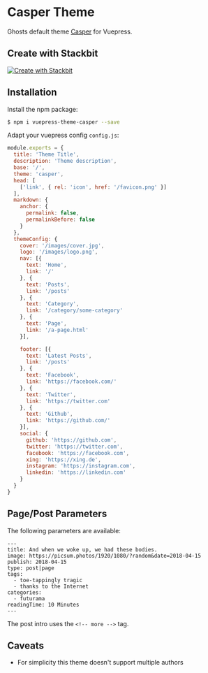 # Casper Theme

Ghosts default theme [Casper](https://github.com/TryGhost/Casper) for Vuepress.

## Create with Stackbit

[![Create with Stackbit](https://assets.stackbit.com/badge/create-with-stackbit.svg)](https://app.stackbit.com/create?theme=https://github.com/alexander-heimbuch/vuepress-theme-casper)

## Installation

Install the npm package:

```bash
$ npm i vuepress-theme-casper --save
```

Adapt your vuepress config `config.js`:

```js
module.exports = {
  title: 'Theme Title',
  description: 'Theme description',
  base: '/',
  theme: 'casper',
  head: [
    ['link', { rel: 'icon', href: '/favicon.png' }]
  ],
  markdown: {
    anchor: {
      permalink: false,
      permalinkBefore: false
    }
  },
  themeConfig: {
    cover: '/images/cover.jpg',
    logo: '/images/logo.png',
    nav: [{
      text: 'Home',
      link: '/'
    }, {
      text: 'Posts',
      link: '/posts'
    }, {
      text: 'Category',
      link: '/category/some-category'
    }, {
      text: 'Page',
      link: '/a-page.html'
    }],

    footer: [{
      text: 'Latest Posts',
      link: '/posts'
    }, {
      text: 'Facebook',
      link: 'https://facebook.com/'
    }, {
      text: 'Twitter',
      link: 'https://twitter.com'
    }, {
      text: 'Github',
      link: 'https://github.com/'
    }],
    social: {
      github: 'https://github.com',
      twitter: 'https://twitter.com',
      facebook: 'https://facebook.com',
      xing: 'https://xing.de',
      instagram: 'https://instagram.com',
      linkedin: 'https://linkedin.com'
    }
  }
}
```

## Page/Post Parameters

The following parameters are available:

```
---
title: And when we woke up, we had these bodies.
image: https://picsum.photos/1920/1080/?random&date=2018-04-15
publish: 2018-04-15
type: post|page
tags:
  - toe-tappingly tragic
  - thanks to the Internet
categories:
  - futurama
readingTime: 10 Minutes
---
```

The post intro uses the `<!-- more -->` tag.

## Caveats

* For simplicity this theme doesn't support multiple authors
